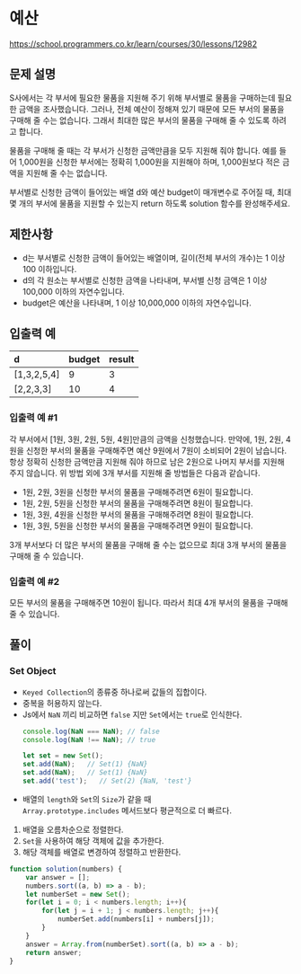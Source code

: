 # 예산
https://school.programmers.co.kr/learn/courses/30/lessons/12982

## 문제 설명
S사에서는 각 부서에 필요한 물품을 지원해 주기 위해 부서별로 물품을 구매하는데 필요한 금액을 조사했습니다. 그러나, 전체 예산이 정해져 있기 때문에 모든 부서의 물품을 구매해 줄 수는 없습니다. 그래서 최대한 많은 부서의 물품을 구매해 줄 수 있도록 하려고 합니다.

물품을 구매해 줄 때는 각 부서가 신청한 금액만큼을 모두 지원해 줘야 합니다. 예를 들어 1,000원을 신청한 부서에는 정확히 1,000원을 지원해야 하며, 1,000원보다 적은 금액을 지원해 줄 수는 없습니다.

부서별로 신청한 금액이 들어있는 배열 d와 예산 budget이 매개변수로 주어질 때, 최대 몇 개의 부서에 물품을 지원할 수 있는지 return 하도록 solution 함수를 완성해주세요.

## 제한사항
* d는 부서별로 신청한 금액이 들어있는 배열이며, 길이(전체 부서의 개수)는 1 이상 100 이하입니다.
* d의 각 원소는 부서별로 신청한 금액을 나타내며, 부서별 신청 금액은 1 이상 100,000 이하의 자연수입니다.
* budget은 예산을 나타내며, 1 이상 10,000,000 이하의 자연수입니다.

## 입출력 예
|d|budget|result|
|:-|:-|:-|
|[1,3,2,5,4]|9|3|
|[2,2,3,3]|10|4|

### 입출력 예 #1
각 부서에서 [1원, 3원, 2원, 5원, 4원]만큼의 금액을 신청했습니다. 만약에, 1원, 2원, 4원을 신청한 부서의 물품을 구매해주면 예산 9원에서 7원이 소비되어 2원이 남습니다. 항상 정확히 신청한 금액만큼 지원해 줘야 하므로 남은 2원으로 나머지 부서를 지원해 주지 않습니다. 위 방법 외에 3개 부서를 지원해 줄 방법들은 다음과 같습니다.

* 1원, 2원, 3원을 신청한 부서의 물품을 구매해주려면 6원이 필요합니다.
* 1원, 2원, 5원을 신청한 부서의 물품을 구매해주려면 8원이 필요합니다.
* 1원, 3원, 4원을 신청한 부서의 물품을 구매해주려면 8원이 필요합니다.
* 1원, 3원, 5원을 신청한 부서의 물품을 구매해주려면 9원이 필요합니다.

3개 부서보다 더 많은 부서의 물품을 구매해 줄 수는 없으므로 최대 3개 부서의 물품을 구매해 줄 수 있습니다.

### 입출력 예 #2
모든 부서의 물품을 구매해주면 10원이 됩니다. 따라서 최대 4개 부서의 물품을 구매해 줄 수 있습니다.

## 풀이
### Set Object
* `Keyed Collection`의 종류중 하나로써 값들의 집합이다.
* 중복을 허용하지 않는다.
* Js에서 `NaN` 끼리 비교하면 `false` 지만 `Set`에서는 `true`로 인식한다.
    ```js
    console.log(NaN === NaN); // false
    console.log(NaN !== NaN); // true

    let set = new Set();
    set.add(NaN);   // Set(1) {NaN}
    set.add(NaN);   // Set(1) {NaN}
    set.add('test');   // Set(2) {NaN, 'test'}
    ```
* 배열의 `length`와 `Set`의 `Size`가 같을 때   
`Array.prototype.includes` 메서드보다 평균적으로 더 빠르다.
1. 배열을 오름차순으로 정렬한다.
2. `Set`을 사용하여 해당 객체에 값을 추가한다.
3. 해당 객체를 배열로 변경하여 정렬하고 반환한다.

```js
function solution(numbers) {
    var answer = [];
    numbers.sort((a, b) => a - b);
    let numberSet = new Set();
    for(let i = 0; i < numbers.length; i++){
        for(let j = i + 1; j < numbers.length; j++){
            numberSet.add(numbers[i] + numbers[j]);
        }
    }
    answer = Array.from(numberSet).sort((a, b) => a - b);
    return answer;
}
```